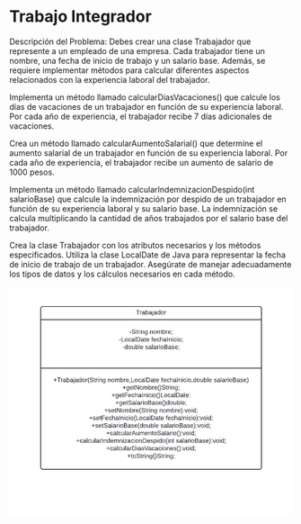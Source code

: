 <!DOCTYPE html>
<html lang="en">
<head>
    <meta charset="UTF-8">
    <meta name="viewport" content="width=device-width, initial-scale=1.0">
    
</head>
<body>
    <h1>Trabajo Integrador</h1>
    Descripción del Problema:
Debes crear una clase Trabajador que represente a un empleado de una empresa. Cada trabajador tiene un nombre, una fecha de inicio de trabajo y un salario base. Además, se requiere implementar métodos para calcular diferentes aspectos relacionados con la experiencia laboral del trabajador.

Implementa un método llamado calcularDiasVacaciones() que calcule los días de vacaciones de un trabajador en función de su experiencia laboral. Por cada año de experiencia, el trabajador recibe 7 días adicionales de vacaciones.

Crea un método llamado calcularAumentoSalarial() que determine el aumento salarial de un trabajador en función de su experiencia laboral. Por cada año de experiencia, el trabajador recibe un aumento de salario de 1000 pesos.

Implementa un método llamado calcularIndemnizacionDespido(int salarioBase) que calcule la indemnización por despido de un trabajador en función de su experiencia laboral y su salario base. La indemnización se calcula multiplicando la cantidad de años trabajados por el salario base del trabajador.

Crea la clase Trabajador con los atributos necesarios y los métodos especificados.
Utiliza la clase LocalDate de Java para representar la fecha de inicio de trabajo de un trabajador.
Asegúrate de manejar adecuadamente los tipos de datos y los cálculos necesarios en cada método.

<img src="diagramaClases.png">
  
    
    
    
</body>
</html>
